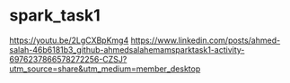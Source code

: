 # spark_task1


https://youtu.be/2LgCXBpKmg4
https://www.linkedin.com/posts/ahmed-salah-46b6181b3_github-ahmedsalahemamsparktask1-activity-6976237866578272256-CZSJ?utm_source=share&utm_medium=member_desktop
